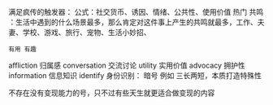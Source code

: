 满足疯传的触发器：
    公式：社交货币、诱因、情绪、公共性、使用价值
    热门 
    共鸣 ：生活中遇到的什么场景最多，那么肯定对这件事上产生的共鸣就最多，工作、夫妻、学校、游戏、旅行、宠物、生活小妙招、

    有用 有趣
affliction 归属感
conversation 交流讨论
utility 实用价值
advocacy 拥护性
information 信息知识
identify 身份识别： 暗号 例如 三长两短，本质打造特殊性

不存在没有变现能力的号，只不过有些天生就更适合做变现的内容


